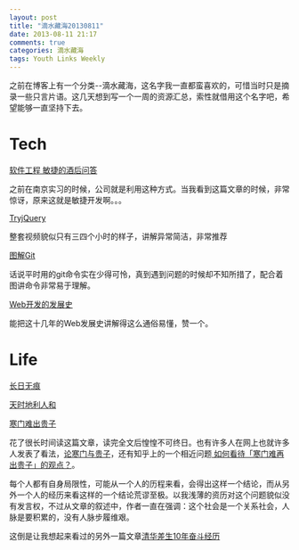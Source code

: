 ```yaml
---
layout: post
title: "滴水藏海20130811"
date: 2013-08-11 21:17
comments: true
categories: 滴水藏海
tags: Youth Links Weekly
---
```


之前在博客上有一个分类--滴水藏海，这名字我一直都蛮喜欢的，可惜当时只是摘录一些只言片语。这几天想到写一个一周的资源汇总，索性就借用这个名字吧，希望能够一直坚持下去。

# Tech

[软件工程 敏捷的酒后问答](http://www.cnblogs.com/xinz/archive/2011/04/27/2031118.html)

之前在南京实习的时候，公司就是利用这种方式。当我看到这篇文章的时候，非常惊讶，原来这就是敏捷开发啊。。。

[TryjQuery](http://blog.jobbole.com/37699/)

整套视频貌似只有三四个小时的样子，讲解异常简洁，非常推荐

[图解Git](http://marklodato.github.io/visual-git-guide/index-zh-cn.html)

话说平时用的git命令实在少得可怜，真到遇到问题的时候却不知所措了，配合着图讲命令非常易于理解。

[Web开发的发展史](http://blog.jobbole.com/45169/)

能把这十几年的Web发展史讲解得这么通俗易懂，赞一个。

# Life

[长日无痕](http://tchen.me/posts/2013-07-27-the-remains-of-the-day.html)

[天时地利人和](http://chuansong.me/n/135782)

[寒门难出贵子](http://bbs.tianya.cn/post-funinfo-4011358-1.shtml)

花了很长时间读这篇文章，读完全文后惶惶不可终日。也有许多人在网上也就许多人发表了看法，[论寒门与贵子](http://chuansong.me/n/95336)，还有知乎上的一个相近问题[
如何看待「寒门难再出贵子」的观点？](http://www.zhihu.com/question/19804182)。

每个人都有自身局限性，可能从一个人的历程来看，会得出这样一个结论，而从另外一个人的经历来看这样的一个结论荒谬至极。以我浅薄的资历对这个问题貌似没有发言权，不过从文章的叙述中，作者一直在强调：这个社会是一个关系社会，人脉是要积累的，没有人脉步履维艰。

这倒是让我想起来看过的另外一篇文章[清华差生10年奋斗经历](http://www.iheima.com/archives/14359.html)

